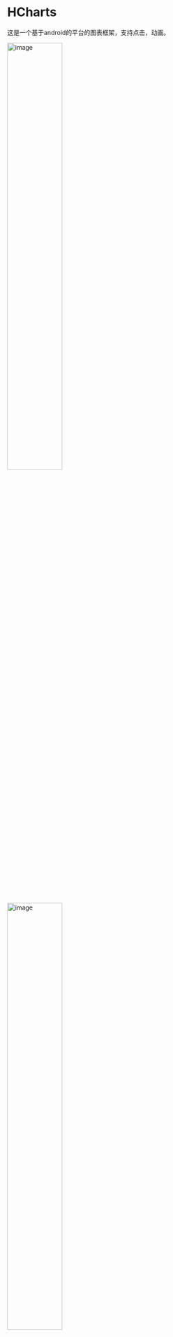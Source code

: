 # HCharts
这是一个基于android的平台的图表框架，支持点击，动画。

<p><img src="file:///Users/zhuhao/AndroidStudioProjects/AnimatorDemo/Gifs/pieView.gif?1" alt="image" width="50%" height="50%"/></p>
<p><img src="file:///Users/zhuhao/AndroidStudioProjects/AnimatorDemo/Gifs/simpleBarView.gif?1" alt="image" width="50%" height="50%"/></p>


## Installation

TODO: Describe the installation process

## Usage

- PieChart
> xml

```
        <com.zhuhao.hcharts.views.PieView
            android:id="@+id/pieview"
            android:layout_width="match_parent"
            android:layout_height="400dp" />
```

> java

```
           PieView.build(view).setStartAngle(90).setData(datas);
           view.setListener(new PieView.PieListener() {
               @Override
               public void onPieClicked(int position) {
                   Toast.makeText(getApplicationContext(), position + "pie", Toast.LENGTH_SHORT).show();
               }
           });
```

-SimpleBarChart
>xml

```
        <com.zhuhao.hcharts.views.SimpleBarView
            android:id="@+id/simple_bar_view"
            android:layout_width="match_parent"
            android:layout_height="0dp" />
```

> java

```
        SimpleBarView.build(view1).setValueLineCount(3).setData(datas1).setTotalValue(70);
        view1.setListener(new SimpleBarView.BarListener() {
            @Override
            public void onBarClicked(int position) {
                Toast.makeText(getApplicationContext(), position + "bar", Toast.LENGTH_SHORT).show();
            }
        });
```
## Contributing

1. Fork it!
2. Create your feature branch: `git checkout -b my-new-feature`
3. Commit your changes: `git commit -am 'Add some feature'`
4. Push to the branch: `git push origin my-new-feature`
5. Submit a pull request :D

## History

TODO: Write history

## Credits

TODO: Write credits

## License

TODO: Write license